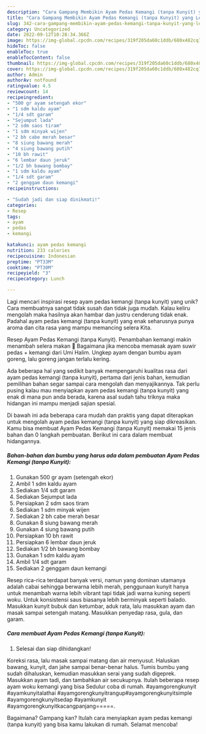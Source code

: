 ```yaml
---
description: "Cara Gampang Membikin Ayam Pedas Kemangi (tanpa Kunyit) yang Lezat"
title: "Cara Gampang Membikin Ayam Pedas Kemangi (tanpa Kunyit) yang Lezat"
slug: 342-cara-gampang-membikin-ayam-pedas-kemangi-tanpa-kunyit-yang-lezat
category: Uncategorized
date: 2022-09-12T10:28:34.366Z
image: https://img-global.cpcdn.com/recipes/319f205da60c1ddb/680x482cq70/ayam-pedas-kemangi-tanpa-kunyit-foto-resep-utama.jpg
hideToc: false
enableToc: true
enableTocContent: false
thumbnail: https://img-global.cpcdn.com/recipes/319f205da60c1ddb/680x482cq70/ayam-pedas-kemangi-tanpa-kunyit-foto-resep-utama.jpg
cover: https://img-global.cpcdn.com/recipes/319f205da60c1ddb/680x482cq70/ayam-pedas-kemangi-tanpa-kunyit-foto-resep-utama.jpg
author: Admin
authorAv: notfound
ratingvalue: 4.5
reviewcount: 14
recipeingredient:
- "500 gr ayam setengah ekor"
- "1 sdm kaldu ayam"
- "1/4 sdt garam"
- "Sejumput lada"
- "2 sdm saos tiram"
- "1 sdm minyak wijen"
- "2 bh cabe merah besar"
- "8 siung bawang merah"
- "4 siung bawang putih"
- "10 bh rawit"
- "6 lembar daun jeruk"
- "1/2 bh bawang bombay"
- "1 sdm kaldu ayam"
- "1/4 sdt garam"
- "2 genggam daun kemangi"
recipeinstructions:

- "Sudah jadi dan siap dinikmati!"
categories:
- Resep
tags:
- ayam
- pedas
- kemangi

katakunci: ayam pedas kemangi 
nutrition: 233 calories
recipecuisine: Indonesian
preptime: "PT33M"
cooktime: "PT30M"
recipeyield: "3"
recipecategory: Lunch

---
```





Lagi mencari inspirasi resep ayam pedas kemangi (tanpa kunyit) yang unik? Cara membuatnya sangat tidak susah dan tidak juga mudah. Kalau keliru mengolah maka hasilnya akan hambar dan justru cenderung tidak enak. Padahal ayam pedas kemangi (tanpa kunyit) yang enak seharusnya punya aroma dan cita rasa yang mampu memancing selera Kita.





Resep Ayam Pedas Kemangi (tanpa Kunyit). Penambahan kemangi makin menambah selera makan 🤤 Bagaimana jika mencoba memasak ayam suwir pedas + kemangi dari Umi Halim. Ungkep ayam dengan bumbu ayam goreng, lalu goreng jangan terlalu kering.

Ada beberapa hal yang sedikit banyak mempengaruhi kualitas rasa dari ayam pedas kemangi (tanpa kunyit), pertama dari jenis bahan, kemudian pemilihan bahan segar sampai cara mengolah dan menyajikannya. Tak perlu pusing kalau mau menyiapkan ayam pedas kemangi (tanpa kunyit) yang enak di mana pun anda berada, karena asal sudah tahu triknya maka hidangan ini mampu menjadi sajian spesial.






Di bawah ini ada beberapa cara mudah dan praktis yang dapat diterapkan untuk mengolah ayam pedas kemangi (tanpa kunyit) yang siap dikreasikan. Kamu bisa membuat Ayam Pedas Kemangi (tanpa Kunyit) memakai 15 jenis bahan dan 0 langkah pembuatan. Berikut ini cara dalam membuat hidangannya.

<!--inarticleads1-->

##### Bahan-bahan dan bumbu yang harus ada dalam pembuatan Ayam Pedas Kemangi (tanpa Kunyit):

1. Gunakan 500 gr ayam (setengah ekor)
1. Ambil 1 sdm kaldu ayam
1. Sediakan 1/4 sdt garam
1. Sediakan Sejumput lada
1. Persiapkan 2 sdm saos tiram
1. Sediakan 1 sdm minyak wijen
1. Sediakan 2 bh cabe merah besar
1. Gunakan 8 siung bawang merah
1. Gunakan 4 siung bawang putih
1. Persiapkan 10 bh rawit
1. Persiapkan 6 lembar daun jeruk
1. Sediakan 1/2 bh bawang bombay
1. Gunakan 1 sdm kaldu ayam
1. Ambil 1/4 sdt garam
1. Sediakan 2 genggam daun kemangi


Resep rica-rica terdapat banyak versi, namun yang dominan utamanya adalah cabai sehingga berwarna lebih merah, penggunaan kunyit hanya untuk menambah warna lebih vibrant tapi tidak jadi warna kuning seperti woku. Untuk konsistensi saus biasanya lebih berminyak seperti balado. Masukkan kunyit bubuk dan ketumbar, aduk rata, lalu masukkan ayam dan masak sampai setengah matang. Masukkan penyedap rasa, gula, dan garam. 

<!--inarticleads2-->

##### Cara membuat Ayam Pedas Kemangi (tanpa Kunyit):


1. Selesai dan siap dihidangkan!

Koreksi rasa, lalu masak sampai matang dan air menyusut. Haluskan bawang, kunyit, dan jahe sampai benar-benar halus. Tumis bumbu yang sudah dihaluskan, kemudian masukkan serai yang sudah digeprek. Masukkan ayam tadi, dan tambahkan air secukupnya. Itulah beberapa resep ayam woku kemangi yang bisa Sedulur coba di rumah. #ayamgorengkunyit #ayamkunyitalathai #ayamgorengkunyitrangup#ayamgorengkunyitsimple #ayamgorengkunyitsedap #ayamkunyit #ayamgorengkunyitkacangpanjang=====. 

Bagaimana? Gampang kan? Itulah cara menyiapkan ayam pedas kemangi (tanpa kunyit) yang bisa kamu lakukan di rumah. Selamat mencoba!
